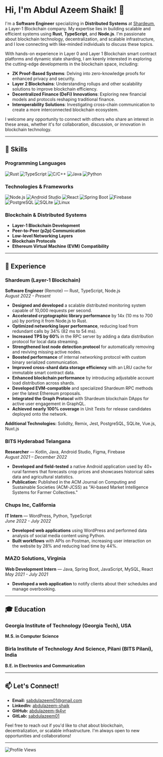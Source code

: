 # Hi, I'm Abdul Azeem Shaik! 👋

I'm a **Software Engineer** specializing in **Distributed Systems** at [Shardeum](https://shardeum.org/), a Layer-1 Blockchain company. My expertise lies in building scalable and efficient systems using **Rust**, **TypeScript**, and **Node.js**. I'm passionate about blockchain technology, decentralization, and scalable infrastructure, and I love connecting with like-minded individuals to discuss these topics.

With hands-on experience in Layer 0 and Layer 1 Blockchain smart contract platforms and dynamic state sharding, I am keenly interested in exploring the cutting-edge developments in the blockchain space, including:

- **ZK Proof-Based Systems**: Delving into zero-knowledge proofs for enhanced privacy and security.
- **Layer 2 Blockchains**: Understanding rollups and other scalability solutions to improve blockchain efficiency.
- **Decentralized Finance (DeFi) Innovations**: Exploring new financial models and protocols reshaping traditional finance.
- **Interoperability Solutions**: Investigating cross-chain communication to create a more interconnected blockchain ecosystem.

I welcome any opportunity to connect with others who share an interest in these areas, whether it's for collaboration, discussion, or innovation in blockchain technology.

---

## 🚀 Skills

### Programming Languages
![Rust](https://img.shields.io/badge/-Rust-000000?style=flat-square&logo=rust&logoColor=white)
![TypeScript](https://img.shields.io/badge/-TypeScript-3178C6?style=flat-square&logo=typescript&logoColor=white)
![C/C++](https://img.shields.io/badge/-C%2FC%2B%2B-00599C?style=flat-square&logo=c&logoColor=white)
![Java](https://img.shields.io/badge/-Java-007396?style=flat-square&logo=java&logoColor=white)
![Python](https://img.shields.io/badge/-Python-3776AB?style=flat-square&logo=python&logoColor=white)

### Technologies & Frameworks
![Node.js](https://img.shields.io/badge/-Node.js-339933?style=flat-square&logo=node.js&logoColor=white)
![Android Studio](https://img.shields.io/badge/-Android%20Studio-3DDC84?style=flat-square&logo=android-studio&logoColor=white) 
![React](https://img.shields.io/badge/-React-61DAFB?style=flat-square&logo=react&logoColor=black)
![Spring Boot](https://img.shields.io/badge/-Spring%20Boot-6DB33F?style=flat-square&logo=spring-boot&logoColor=white)
![Firebase](https://img.shields.io/badge/-Firebase-FFCA28?style=flat-square&logo=firebase&logoColor=black)
![PostgreSQL](https://img.shields.io/badge/-PostgreSQL-336791?style=flat-square&logo=postgresql&logoColor=white)
![SQLite](https://img.shields.io/badge/-SQLite-003B57?style=flat-square&logo=sqlite&logoColor=white)
![Linux](https://img.shields.io/badge/-Linux-FCC624?style=flat-square&logo=linux&logoColor=black)

### Blockchain & Distributed Systems
- **Layer-1 Blockchain Development**
- **Peer-to-Peer (p2p) Communication**
- **Low-level Networking Layers**
- **Blockchain Protocols**
- **Ethereum Virtual Machine (EVM) Compatibility**

---

## 💼 Experience

### Shardeum (Layer-1 Blockchain)
**Software Engineer** (Remote) — Rust, TypeScript, Node.js  
*August 2022 - Present*

- **Designed and developed** a scalable distributed monitoring system capable of 10,000 requests per second.
- **Accelerated cryptographic library performance** by 14x (10 ms to 700 µs) by porting it from Node.js to Rust.
- **Optimized networking layer performance**, reducing load from redundant calls by 34% (82 ms to 54 ms).
- **Increased TPS by 60%** in the RPC server by adding a data distribution protocol for local data streaming.
- **Strengthened lost node detection protocol** for automatically removing and reviving missing active nodes.
- **Boosted performance** of internal networking protocol with custom binary serialized communication.
- **Improved cross-shard data storage efficiency** with an LRU cache for immutable smart contract data.
- **Enhanced blockchain performance** by introducing adjustable account load distribution across shards.
- **Developed EVM-compatible** and specialized Shardeum RPC methods per the latest Ethereum proposals.
- **Integrated the Graph Protocol** with Shardeum blockchain DApps for active user engagement in GraphQL.
- **Achieved nearly 100% coverage** in Unit Tests for release candidates deployed onto the network.

**Additional Technologies:** Solidity, Remix, Jest, PostgreSQL, SQLite, Vue.js, Nuxt.js

### BITS Hyderabad Telangana
**Researcher** — Kotlin, Java, Android Studio, Figma, Firebase  
*August 2021 – December 2022*

- **Developed and field-tested** a native Android application used by 40+ rural farmers that forecasts crop prices and showcases historical sales data and agricultural statistics.
- **Publication:** Published in the ACM Journal on Computing and Sustainable Societies (ACM-JCSS) as "AI-based Market Intelligence Systems for Farmer Collectives."

### Chups Inc, California
**IT Intern** — WordPress, Python, TypeScript  
*June 2022 - July 2022*

- **Developed web applications** using WordPress and performed data analysis of social media content using Python.
- **Built workflows** with APIs on Postman, increasing user interaction on the website by 28% and reducing load time by 44%.

### MAZO Solutions, Virginia
**Web Development Intern** — Java, Spring Boot, JavaScript, MySQL, React  
*May 2021 - July 2021*

- **Developed a web application** to notify clients about their schedules and manage overbooking.

---

## 🎓 Education

### Georgia Institute of Technology (Georgia Tech), USA
**M.S. in Computer Science**  


### Birla Institute of Technology And Science, Pilani (BITS Pilani), India
**B.E. in Electronics and Communication**  


---

## 📫 Let's Connect!

- **Email:** [sabdulazeem01@gmail.com](mailto:sabdulazeem01@gmail.com)
- **LinkedIn:** [abdulazeem-shaik](https://www.linkedin.com/in/abdulazeem-shaik/)
- **GitHub:** [abdulazeem-tk4vr](https://github.com/abdulazeem-tk4vr)
- **GitLab:** [sabdulazeem01](https://gitlab.com/sabdulazeem01)

Feel free to reach out if you'd like to chat about blockchain, decentralization, or scalable infrastructure. I'm always open to new opportunities and collaborations!

---

![Profile Views](https://komarev.com/ghpvc/?username=abdulazeem-tk4vr&color=brightgreen)
